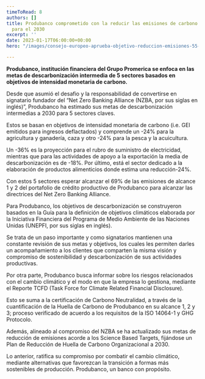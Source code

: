 ```yaml
---
timeToRead: 8
authors: []
title: Produbanco comprometido con la reducir las emisiones de carbono de su portafolio
  para el 2030
excerpt: ''
date: 2023-01-17T06:00:00+00:00
hero: "/images/consejo-europeo-aprueba-objetivo-reduccion-emisiones-55-2030.png"

---
```

**Produbanco, institución financiera del Grupo Promerica se enfoca en las metas de descarbonización intermedia de 5 sectores basados en objetivos de intensidad monetaria de carbono.**

Desde que asumió el desafio y la responsabilidad de convertirse en signatario fundador del “Net Zero Banking Alliance (NZBA, por sus siglas en inglés)”, Produbanco ha estimado sus metas de descarbonización intermedias a 2030 para 5 sectores claves.

Estos se basan en objetivos de intensidad monetaria de carbono (i.e. GEI emitidos para ingresos deflactados) y comprende un -24% para la agricultura y ganadería, caza y otro -24% para la pesca y la acuicultura.

Un -36% es la proyección para el rubro de suministro de electricidad, mientras que para las actividades de apoyo a la exportación la media de descarbonización es de -18%. Por último, está el sector dedicado a la elaboración de productos alimenticios donde estima una reducción-24%.

Con estos 5 sectores esperar alcanzar el 69% de las emisiones de alcance 1 y 2 del portafolio de crédito productivo de Produbanco para alcanzar las directrices del Net Zero Banking Alliance.

Para Produbanco, los objetivos de descarbonización se construyeron basados en la Guía para la definición de objetivos climáticos elaborada por la Iniciativa Financiera del Programa de Medio Ambiente de las Naciones Unidas (UNEPFI, por sus siglas en inglés).

Se trata de un paso importante y como signatarios mantienen una constante revisión de sus metas y objetivos, los cuales les permiten darles un acompañamiento a los clientes que comparten la misma visión y compromiso de sostenibilidad y descarbonización de sus actividades productivas.

Por otra parte, Produbanco busca informar sobre los riesgos relacionados con el cambio climático y el modo en que la empresa lo gestiona, mediante el Reporte TCFD (Task Force for Climate Related Financial Disclosure).

Esto se suma a la certificación de Carbono Neutralidad, a través de la cuantificación de la Huella de Carbono de Produbanco en su alcance 1, 2 y 3; proceso verificado de acuerdo a los requisitos de la ISO 14064-1 y GHG Protocolo.

Además, alineado al compromiso del NZBA se ha actualizado sus metas de reducción de emisiones acorde a los Science Based Targets, fijándose un Plan de Reducción de Huella de Carbono Organizacional a 2030.

Lo anterior, ratifica su compromiso por combatir el cambio climático, mediante alternativas que favorezcan la transición a formas más sostenibles de producción. Produbanco, un banco con propósito.